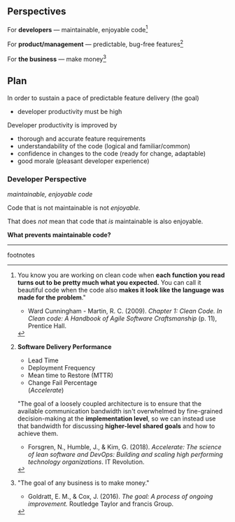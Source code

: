## Perspectives

For **developers** — maintainable, enjoyable code[^1]

For **product/management** — predictable, bug-free features[^2]

For **the business** — make money[^3]

## Plan
In order to sustain a pace of predictable feature delivery (the goal)
-   developer productivity must be high

Developer productivity is improved by
-   thorough and accurate feature requirements
-   understandability of the code (logical and familiar/common)
-   confidence in changes to the code (ready for change, adaptable)
-   good morale (pleasant developer experience)

### Developer Perspective
_maintainable, enjoyable code_

Code that is not maintainable is not _enjoyable._

That does _not_ mean that code that _is_ maintainable is also enjoyable.

**What prevents maintainable code?**

---
footnotes

[^1]: You know you are working on clean code when **each function you read turns out to be pretty much what you expected.** You can call it beautiful code when the code also **makes it look like the language was made for the problem**."
	- Ward Cunningham - Martin, R. C. (2009). _Chapter 1: Clean Code. In Clean code: A Handbook of Agile Software Craftsmanship_ (p. 11), Prentice Hall.

[^2]: **Software Delivery Performance**
	-   Lead Time
	-   Deployment Frequency
	-   Mean time to Restore (MTTR)
	-   Change Fail Percentage    
	(_Accelerate_)
	
	"The goal of a loosely coupled architecture is to ensure that the available communication bandwidth isn't overwhelmed by fine-grained decision-making at the **implementation level**, so we can instead use that bandwidth for discussing **higher-level shared goals** and how to achieve them.
	- Forsgren, N., Humble, J., & Kim, G. (2018). _Accelerate: The science of lean software and DevOps: Building and scaling high performing technology organizations_. IT Revolution.

[^3]: "The goal of any business is to make money."
	- Goldratt, E. M., & Cox, J. (2016). _The goal: A process of ongoing improvement._ Routledge Taylor and francis Group.
